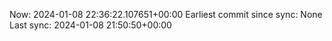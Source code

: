 Now: 2024-01-08 22:36:22.107651+00:00 Earliest commit since sync: None Last sync: 2024-01-08 21:50:50+00:00
